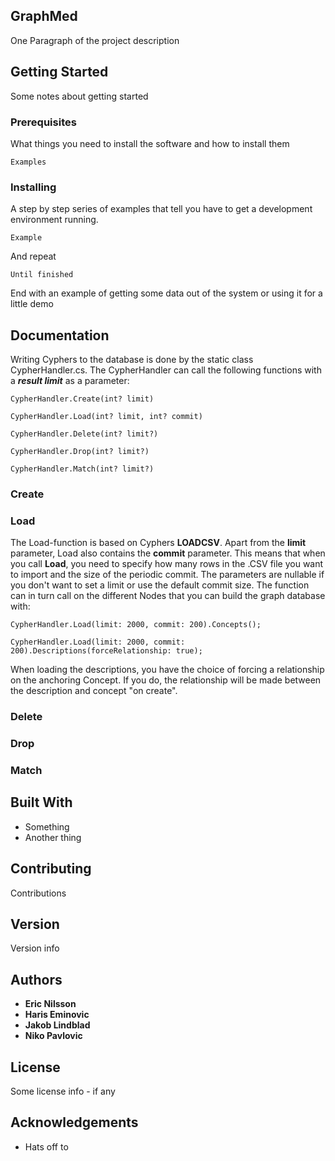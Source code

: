 ## GraphMed

One Paragraph of the project description

## Getting Started

Some notes about getting started

### Prerequisites

What things you need to install the software and how to install them

```
Examples
```

### Installing

A step by step series of examples that tell you have to get a development environment running. 
```
Example
``` 
And repeat
```
Until finished
```
End with an example of getting some data out of the system or using it for a little demo

## Documentation

Writing Cyphers to the database is done by the static class CypherHandler.cs. 
The CypherHandler can call the following functions with a ***result limit*** as a parameter: 
```
CypherHandler.Create(int? limit)
```
```
CypherHandler.Load(int? limit, int? commit)
```
```
CypherHandler.Delete(int? limit?)
```
```
CypherHandler.Drop(int? limit?)
```
```
CypherHandler.Match(int? limit?)
```
### Create

### Load
The Load-function is based on Cyphers **LOADCSV**. Apart from the **limit** parameter, Load also contains the **commit** parameter. This means that when you call **Load**, you need to specify how many rows in the .CSV file you want to import and the size of the periodic commit. The parameters are nullable if you don't want to set a limit or use the default commit size.
The function can in turn call on the different Nodes that you can build the graph database with: 
```
CypherHandler.Load(limit: 2000, commit: 200).Concepts(); 
```
```
CypherHandler.Load(limit: 2000, commit: 200).Descriptions(forceRelationship: true); 
```
When loading the descriptions, you have the choice of forcing a relationship on the anchoring Concept. If you do, the relationship will be made between the description and concept "on create". 
### Delete

### Drop

### Match

## Built With

* Something
* Another thing

## Contributing 

Contributions

## Version

Version info

## Authors

* **Eric Nilsson** 
* **Haris Eminovic**
* **Jakob Lindblad**
* **Niko Pavlovic**

## License

Some license info - if any

## Acknowledgements

* Hats off to 
